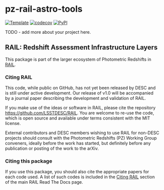 # pz-rail-astro-tools

[![Template](https://img.shields.io/badge/Template-LINCC%20Frameworks%20Python%20Project%20Template-brightgreen)](https://lincc-ppt.readthedocs.io/en/latest/)
[![codecov](https://codecov.io/gh/LSSTDESC/pz-rail-astro-tools/branch/main/graph/badge.svg)](https://codecov.io/gh/LSSTDESC/pz-rail-astro-tools)
[![PyPI](https://img.shields.io/pypi/v/astro_tools?color=blue&logo=pypi&logoColor=white)](https://pypi.org/project/astro_tools/)

TODO - add more about your project here.

## RAIL: Redshift Assessment Infrastructure Layers

This package is part of the larger ecosystem of Photometric Redshifts
in [RAIL](https://github.com/LSSTDESC/RAIL).

### Citing RAIL

This code, while public on GitHub, has not yet been released by DESC and is
still under active development. Our release of v1.0 will be accompanied by a
journal paper describing the development and validation of RAIL. 

If you make use of the ideas or software in RAIL, please cite the repository 
<https://github.com/LSSTDESC/RAIL>. You are welcome to re-use the code, which
is open source and available under terms consistent with the MIT license.

External contributors and DESC members wishing to use RAIL for non-DESC projects
should consult with the Photometric Redshifts (PZ) Working Group conveners,
ideally before the work has started, but definitely before any publication or 
posting of the work to the arXiv.

### Citing this package

If you use this package, you should also cite the appropriate papers for each
code used.  A list of such codes is included in the 
[Citing RAIL](https://lsstdescrail.readthedocs.io/en/stable/source/citing.html)
section of the main RAIL Read The Docs page.

